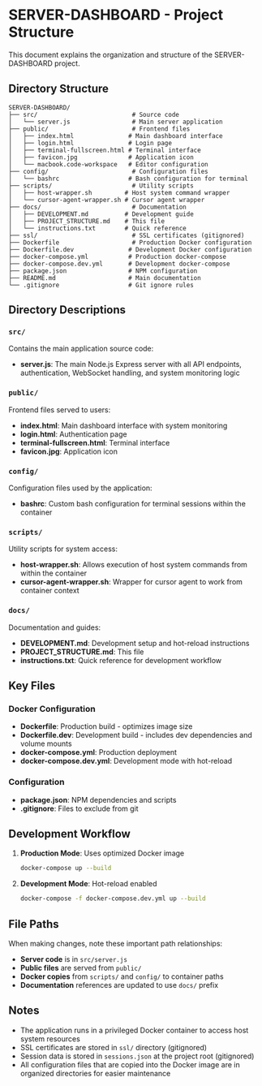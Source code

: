 # SERVER-DASHBOARD - Project Structure

This document explains the organization and structure of the SERVER-DASHBOARD project.

## Directory Structure

```
SERVER-DASHBOARD/
├── src/                          # Source code
│   └── server.js                 # Main server application
├── public/                       # Frontend files
│   ├── index.html               # Main dashboard interface
│   ├── login.html               # Login page
│   ├── terminal-fullscreen.html # Terminal interface
│   ├── favicon.jpg              # Application icon
│   └── macbook.code-workspace   # Editor configuration
├── config/                       # Configuration files
│   └── bashrc                   # Bash configuration for terminal
├── scripts/                      # Utility scripts
│   ├── host-wrapper.sh         # Host system command wrapper
│   └── cursor-agent-wrapper.sh # Cursor agent wrapper
├── docs/                         # Documentation
│   ├── DEVELOPMENT.md          # Development guide
│   ├── PROJECT_STRUCTURE.md    # This file
│   └── instructions.txt        # Quick reference
├── ssl/                          # SSL certificates (gitignored)
├── Dockerfile                    # Production Docker configuration
├── Dockerfile.dev               # Development Docker configuration
├── docker-compose.yml           # Production docker-compose
├── docker-compose.dev.yml       # Development docker-compose
├── package.json                 # NPM configuration
├── README.md                    # Main documentation
└── .gitignore                   # Git ignore rules
```

## Directory Descriptions

### `src/`
Contains the main application source code:
- **server.js**: The main Node.js Express server with all API endpoints, authentication, WebSocket handling, and system monitoring logic

### `public/`
Frontend files served to users:
- **index.html**: Main dashboard interface with system monitoring
- **login.html**: Authentication page
- **terminal-fullscreen.html**: Terminal interface
- **favicon.jpg**: Application icon

### `config/`
Configuration files used by the application:
- **bashrc**: Custom bash configuration for terminal sessions within the container

### `scripts/`
Utility scripts for system access:
- **host-wrapper.sh**: Allows execution of host system commands from within the container
- **cursor-agent-wrapper.sh**: Wrapper for cursor agent to work from container context

### `docs/`
Documentation and guides:
- **DEVELOPMENT.md**: Development setup and hot-reload instructions
- **PROJECT_STRUCTURE.md**: This file
- **instructions.txt**: Quick reference for development workflow

## Key Files

### Docker Configuration
- **Dockerfile**: Production build - optimizes image size
- **Dockerfile.dev**: Development build - includes dev dependencies and volume mounts
- **docker-compose.yml**: Production deployment
- **docker-compose.dev.yml**: Development mode with hot-reload

### Configuration
- **package.json**: NPM dependencies and scripts
- **.gitignore**: Files to exclude from git

## Development Workflow

1. **Production Mode**: Uses optimized Docker image
   ```bash
   docker-compose up --build
   ```

2. **Development Mode**: Hot-reload enabled
   ```bash
   docker-compose -f docker-compose.dev.yml up --build
   ```

## File Paths

When making changes, note these important path relationships:

- **Server code** is in `src/server.js`
- **Public files** are served from `public/`
- **Docker copies** from `scripts/` and `config/` to container paths
- **Documentation** references are updated to use `docs/` prefix

## Notes

- The application runs in a privileged Docker container to access host system resources
- SSL certificates are stored in `ssl/` directory (gitignored)
- Session data is stored in `sessions.json` at the project root (gitignored)
- All configuration files that are copied into the Docker image are in organized directories for easier maintenance

